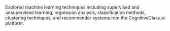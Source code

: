Explored machine learning techniques including supervised and unsupervised learning, regression analysis, classification methods, clustering techniques, and recommender systems rom the CognitiveClass.ai platform.
